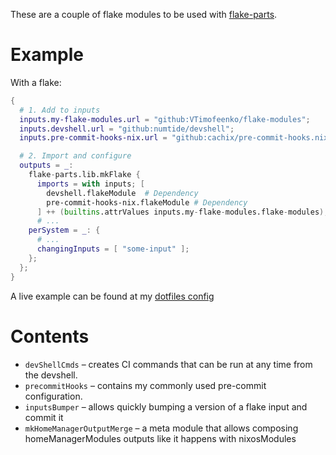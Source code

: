 These are a couple of flake modules to be used with [flake-parts](https://flake.parts/dogfood-a-reusable-module).

# Example

With a flake:
```nix
{
  # 1. Add to inputs
  inputs.my-flake-modules.url = "github:VTimofeenko/flake-modules";
  inputs.devshell.url = "github:numtide/devshell";
  inputs.pre-commit-hooks-nix.url = "github:cachix/pre-commit-hooks.nix";

  # 2. Import and configure
  outputs = _:
    flake-parts.lib.mkFlake {
      imports = with inputs; [
        devshell.flakeModule  # Dependency
        pre-commit-hooks-nix.flakeModule # Dependency
      ] ++ (builtins.attrValues inputs.my-flake-modules.flake-modules); # Shorthand for "import all of them"
      # ...
    perSystem = _: {
      # ... 
      changingInputs = [ "some-input" ];
    };
  };
}
```

A live example can be found at my [dotfiles config](https://github.com/VTimofeenko/monorepo-machine-config)

# Contents

* `devShellCmds` – creates CI commands that can be run at any time from the devshell.
* `precommitHooks` – contains my commonly used pre-commit configuration.
* `inputsBumper` – allows quickly bumping a version of a flake input and commit it
* `mkHomeManagerOutputMerge` – a meta module that allows composing homeManagerModules outputs like it happens with nixosModules
